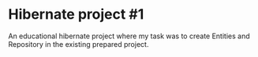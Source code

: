 # Hibernate project #1

An educational hibernate project where my task was to create Entities and Repository in the existing prepared project.

